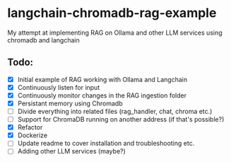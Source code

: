# langchain-chromadb-rag-example
My attempt at implementing RAG on Ollama and other LLM services using chromadb and langchain

## Todo:
- [X] Initial example of RAG working with Ollama and Langchain
- [X] Continuously listen for input
- [X] Continuously monitor changes in the RAG ingestion folder
- [X] Persistant memory using Chromadb
- [ ] Divide everything into related files (rag_handler, chat, chroma etc.)
- [ ] Support for ChromaDB running on another address (if that's possible?)
- [X] Refactor
- [X] Dockerize
- [ ] Update readme to cover installation and troubleshooting etc.
- [ ] Adding other LLM services (maybe?)
